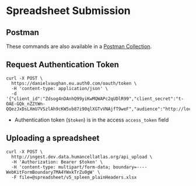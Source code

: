 # Spreadsheet Submission

## Postman
These commands are also available in a [Postman Collection](https://www.getpostman.com/collections/92b868f180560438a9ec).

## Request Authentication Token
```
curl -X POST \
  https://danielvaughan.eu.auth0.com/oauth/token \
  -H 'content-type: application/json' \
  -d '{"client_id":"Zdsog4nDAnhQ99yiKwMQWAPc2qUDlR99","client_secret":"t-OAE-GQk_nZZtWn-QQezJxDsLXmU7VSzlAh9cKW5vb87i90qlXGTvVNAjfT9weF","audience":"http://localhost:8080","grant_type":"client_credentials"}'
```
* Authentication token (`$token`) is in the access `access_token` field

## Uploading a spreadsheet
```
curl -X POST \
  http://ingest.dev.data.humancellatlas.org/api_upload \
  -H 'Authorization: Bearer $token' \
  -H 'content-type: multipart/form-data; boundary=----WebKitFormBoundary7MA4YWxkTrZu0gW' \
  -F file=@spreadsheet/v5_spleen_plainHeaders.xlsx
```  

